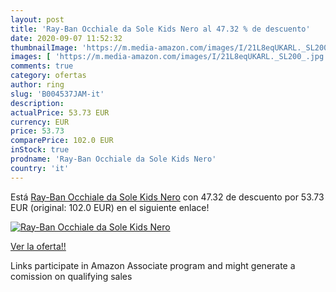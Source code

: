 ```yaml
---
layout: post
title: 'Ray-Ban Occhiale da Sole Kids Nero al 47.32 % de descuento'
date: 2020-09-07 11:52:32
thumbnailImage: 'https://m.media-amazon.com/images/I/21L8eqUKARL._SL200_.jpg'
images: [ 'https://m.media-amazon.com/images/I/21L8eqUKARL._SL200_.jpg' ]
comments: true
category: ofertas
author: ring
slug: 'B004537JAM-it'
description:
actualPrice: 53.73 EUR
currency: EUR
price: 53.73
comparePrice: 102.0 EUR
inStock: true
prodname: 'Ray-Ban Occhiale da Sole Kids Nero'
country: 'it'
---
```


Está [Ray-Ban Occhiale da Sole Kids Nero](https://www.amazon.it/dp/B004537JAM/?tag=tolees00-21) con 47.32 de descuento por 53.73 EUR (original: 102.0 EUR) en el siguiente enlace!

[![Ray-Ban Occhiale da Sole Kids Nero](https://m.media-amazon.com/images/I/21L8eqUKARL._SL200_.jpg)](https://www.amazon.it/dp/B004537JAM/?tag=tolees00-21)

[Ver la oferta!!](https://www.amazon.it/dp/B004537JAM/?tag=tolees00-21)

Links participate in Amazon Associate program and might generate a comission on qualifying sales


